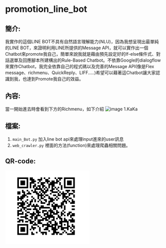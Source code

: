 # promotion_line_bot
簡介:
-------  
我實作的這個LINE BOT不具有自然語言理解能力(NLU)，因為我想呈現出最單純的LINE BOT，來證明利用LINE所提供的Message API，就可以實作出一個Chatbot來promote我自己，簡單來說我就是藉由預先設定好的If-else條件式、對話選單及回應腳本所建構出的Rule-Based Chatbot。不依靠Google的dialogflow來實作Chatbot，我完全依靠自己的程式碼以及完善的Message API(像是Flex message、richmenu、QuickReply、LIFF.....)希望可以藉著這Chatbot讓大家認識到我，也達到Promote我自己的效益。

內容: 
------- 
當一開始進去時會看到下方的Richmenu，如下介紹
![image](https://i.imgur.com/hyFh72w.png)
1.KaKa


檔案: 
------- 
1. `main_Bot.py`    加入line bot api來處理input進來的user訊息
2. `web_crawler.py` 裡面的方法(function)來處理爬蟲相關問題。

QR-code: 
------- 
![image](https://github.com/kevin1061517/promotion_line_bot/blob/master/QR_code.png)
